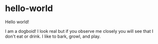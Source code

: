 # hello-world


Hello world!

I am a dogboid! I look real but if you observe me closely you will see that 
I don't eat or drink.  I like to bark, growl, and play. 
